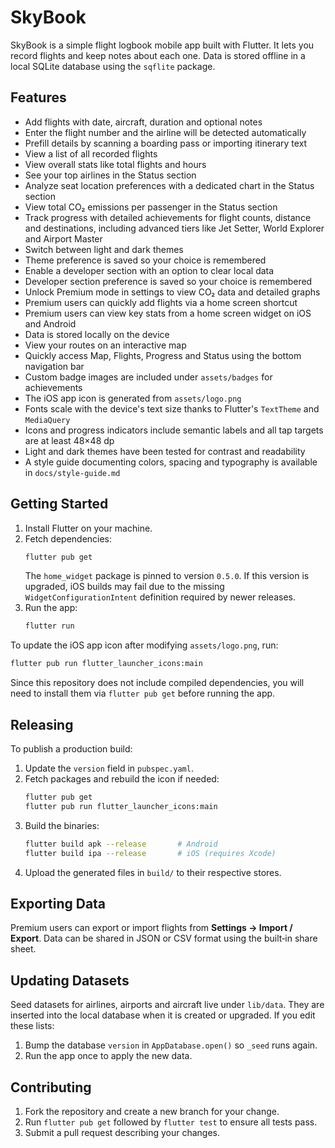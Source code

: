 # SkyBook

SkyBook is a simple flight logbook mobile app built with Flutter. It lets you record flights and keep notes about each one. Data is stored offline in a local SQLite database using the `sqflite` package.

## Features

- Add flights with date, aircraft, duration and optional notes
- Enter the flight number and the airline will be detected automatically
- Prefill details by scanning a boarding pass or importing itinerary text
- View a list of all recorded flights
- View overall stats like total flights and hours
- See your top airlines in the Status section
- Analyze seat location preferences with a dedicated chart in the Status section
- View total CO₂ emissions per passenger in the Status section
- Track progress with detailed achievements for flight counts, distance and destinations, including advanced tiers like Jet Setter, World Explorer and Airport Master
- Switch between light and dark themes
- Theme preference is saved so your choice is remembered
- Enable a developer section with an option to clear local data
- Developer section preference is saved so your choice is remembered
- Unlock Premium mode in settings to view CO₂ data and detailed graphs
- Premium users can quickly add flights via a home screen shortcut
- Premium users can view key stats from a home screen widget on iOS and Android
- Data is stored locally on the device
- View your routes on an interactive map
- Quickly access Map, Flights, Progress and Status using the bottom navigation bar
- Custom badge images are included under `assets/badges` for achievements
- The iOS app icon is generated from `assets/logo.png`
- Fonts scale with the device's text size thanks to Flutter's `TextTheme` and `MediaQuery`
- Icons and progress indicators include semantic labels and all tap targets are at least 48×48 dp
- Light and dark themes have been tested for contrast and readability
- A style guide documenting colors, spacing and typography is available in `docs/style-guide.md`

## Getting Started

1. Install Flutter on your machine.
2. Fetch dependencies:
   ```sh
   flutter pub get
   ```
   The `home_widget` package is pinned to version `0.5.0`. If this version is
   upgraded, iOS builds may fail due to the missing
   `WidgetConfigurationIntent` definition required by newer releases.
3. Run the app:
   ```sh
   flutter run
   ```

To update the iOS app icon after modifying `assets/logo.png`, run:
```sh
flutter pub run flutter_launcher_icons:main
```

Since this repository does not include compiled dependencies, you will need to install them via `flutter pub get` before running the app.

## Releasing

To publish a production build:

1. Update the `version` field in `pubspec.yaml`.
2. Fetch packages and rebuild the icon if needed:
   ```sh
   flutter pub get
   flutter pub run flutter_launcher_icons:main
   ```
3. Build the binaries:
   ```sh
   flutter build apk --release       # Android
   flutter build ipa --release       # iOS (requires Xcode)
   ```
4. Upload the generated files in `build/` to their respective stores.

## Exporting Data

Premium users can export or import flights from **Settings → Import / Export**. Data can be shared in JSON or CSV format using the built‑in share sheet.

## Updating Datasets

Seed datasets for airlines, airports and aircraft live under `lib/data`. They are inserted into the local database when it is created or upgraded. If you edit these lists:

1. Bump the database `version` in `AppDatabase.open()` so `_seed` runs again.
2. Run the app once to apply the new data.

## Contributing

1. Fork the repository and create a new branch for your change.
2. Run `flutter pub get` followed by `flutter test` to ensure all tests pass.
3. Submit a pull request describing your changes.
